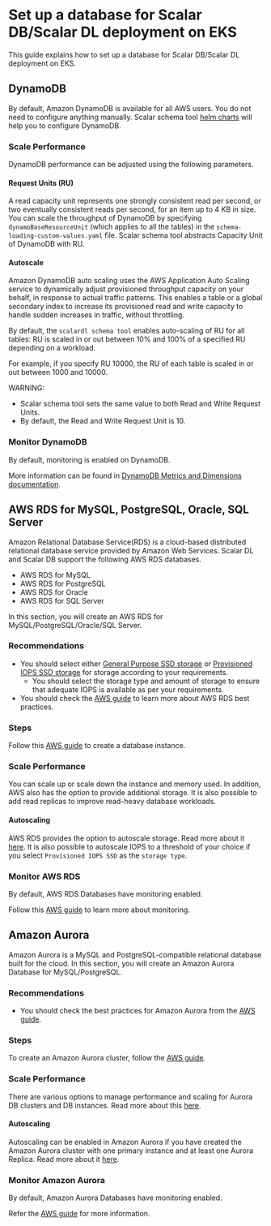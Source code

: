 # Set up a database for Scalar DB/Scalar DL deployment on EKS

This guide explains how to set up a database for Scalar DB/Scalar DL deployment on EKS.

## DynamoDB

By default, Amazon DynamoDB is available for all AWS users. You do not need to configure anything manually.
Scalar schema tool [helm charts](https://github.com/scalar-labs/helm-charts/tree/main/charts/schema-loading) will help you to configure DynamoDB.

### Scale Performance

DynamoDB performance can be adjusted using the following parameters.

#### Request Units (RU)

A read capacity unit represents one strongly consistent read per second, or two eventually consistent reads per second, for an item up to 4 KB in size.
You can scale the throughput of DynamoDB by specifying `dynamoBaseResourceUnit` (which applies to all the tables) in the `schema-loading-custom-values.yaml` file.
Scalar schema tool abstracts Capacity Unit of DynamoDB with RU.

#### Autoscale

Amazon DynamoDB auto scaling uses the AWS Application Auto Scaling service to dynamically adjust provisioned throughput capacity on your behalf, in response to actual traffic patterns.
This enables a table or a global secondary index to increase its provisioned read and write capacity to handle sudden increases in traffic, without throttling.

By default, the `scalardl schema tool` enables auto-scaling of RU for all tables: RU is scaled in or out between 10% and 100% of a specified RU depending on a workload.

For example, if you specify RU 10000, the RU of each table is scaled in or out between 1000 and 10000.

WARNING:

* Scalar schema tool sets the same value to both Read and Write Request Units.
* By default, the Read and Write Request Unit is 10.

### Monitor DynamoDB

By default, monitoring is enabled on DynamoDB.

More information can be found in [DynamoDB Metrics and Dimensions documentation](https://docs.aws.amazon.com/amazondynamodb/latest/developerguide/metrics-dimensions.html).

## AWS RDS for MySQL, PostgreSQL, Oracle, SQL Server

Amazon Relational Database Service(RDS) is a cloud-based distributed relational database service provided by Amazon Web Services.
Scalar DL and Scalar DB support the following AWS RDS databases.
* AWS RDS for MySQL
* AWS RDS for PostgreSQL
* AWS RDS for Oracle
* AWS RDS for SQL Server

In this section, you will create an AWS RDS for MySQL/PostgreSQL/Oracle/SQL Server.

### Recommendations

* You should select either [General Purpose SSD storage](https://docs.aws.amazon.com/AmazonRDS/latest/UserGuide/CHAP_Storage.html#Concepts.Storage.GeneralSSD) or [Provisioned IOPS SSD storage](https://docs.aws.amazon.com/AmazonRDS/latest/UserGuide/CHAP_Storage.html#USER_PIOPS) for storage according to your requirements.
    * You should select the storage type and amount of storage to ensure that adequate IOPS is available as per your requirements.
* You should check the [AWS guide](https://docs.aws.amazon.com/AmazonRDS/latest/UserGuide/CHAP_BestPractices.html#CHAP_BestPractices.DiskPerformance) to learn more about AWS RDS best practices.

### Steps

Follow this [AWS guide](https://docs.aws.amazon.com/AmazonRDS/latest/UserGuide/USER_CreateDBInstance.html) to create a database instance.

### Scale Performance
You can scale up or scale down the instance and memory used. In addition, AWS also has the option to provide additional storage.
It is also possible to add read replicas to improve read-heavy database workloads.

#### Autoscaling

AWS RDS provides the option to autoscale storage. Read more about it [here](https://docs.aws.amazon.com/AmazonRDS/latest/UserGuide/USER_PIOPS.StorageTypes.html). It is also possible to autoscale IOPS to a threshold of your choice if you select `Provisioned IOPS SSD` as the `storage type`.

### Monitor AWS RDS

By default, AWS RDS Databases have monitoring enabled.

Follow this [AWS guide](https://docs.aws.amazon.com/AmazonRDS/latest/UserGuide/CHAP_Monitoring.html) to learn more about monitoring.

## Amazon Aurora

Amazon Aurora is a MySQL and PostgreSQL-compatible relational database built for the cloud.
In this section, you will create an Amazon Aurora Database for MySQL/PostgreSQL.

### Recommendations

* You should check the best practices for Amazon Aurora from the [AWS guide](https://docs.aws.amazon.com/AmazonRDS/latest/AuroraUserGuide/Aurora.BestPractices.html).

### Steps

To create an Amazon Aurora cluster, follow the [AWS guide](https://docs.aws.amazon.com/AmazonRDS/latest/AuroraUserGuide/Aurora.CreateInstance.html).

### Scale Performance

There are various options to manage performance and scaling for Aurora DB clusters and DB instances.
Read more about this [here](https://docs.aws.amazon.com/AmazonRDS/latest/AuroraUserGuide/Aurora.Managing.Performance.html).

#### Autoscaling

Autoscaling can be enabled in Amazon Aurora if you have created the Amazon Aurora cluster with one primary instance and at least one Aurora Replica. Read more about it [here](https://docs.aws.amazon.com/AmazonRDS/latest/AuroraUserGuide/Aurora.Integrating.AutoScaling.html).

### Monitor Amazon Aurora

By default, Amazon Aurora Databases have monitoring enabled.

Refer the [AWS guide](https://docs.aws.amazon.com/AmazonRDS/latest/AuroraUserGuide/USER_Monitoring.html) for more information.
